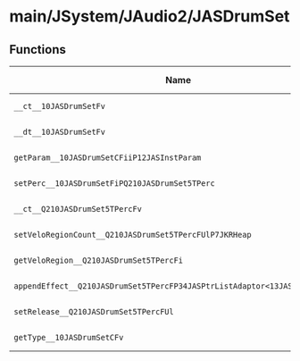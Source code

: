 # main/JSystem/JAudio2/JASDrumSet

## Functions

| Name | Address | Match % |
|------|---------|---------|
| `__ct__10JASDrumSetFv` | `0x804920F4` | :x: (0.0%) |
| `__dt__10JASDrumSetFv` | `0x80492138` | :x: (0.0%) |
| `getParam__10JASDrumSetCFiiP12JASInstParam` | `0x80492178` | :x: (0.0%) |
| `setPerc__10JASDrumSetFiPQ210JASDrumSet5TPerc` | `0x804922D8` | :x: (0.0%) |
| `__ct__Q210JASDrumSet5TPercFv` | `0x804922E8` | :x: (0.0%) |
| `setVeloRegionCount__Q210JASDrumSet5TPercFUlP7JKRHeap` | `0x80492318` | :x: (0.0%) |
| `getVeloRegion__Q210JASDrumSet5TPercFi` | `0x80492370` | :x: (0.0%) |
| `appendEffect__Q210JASDrumSet5TPercFP34JASPtrListAdaptor<13JASInstEffect>` | `0x80492380` | :x: (0.0%) |
| `setRelease__Q210JASDrumSet5TPercFUl` | `0x804923B0` | :x: (0.0%) |
| `getType__10JASDrumSetCFv` | `0x804923B8` | :x: (0.0%) |